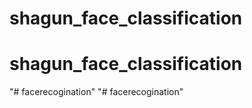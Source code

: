 # shagun_face_classification
# shagun_face_classification
"# facerecogination" 
"# facerecogination" 
